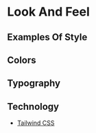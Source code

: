 # Look And Feel

## Examples Of Style

## Colors

## Typography

## Technology

- [Tailwind CSS](https://tailwindcss.com/)
